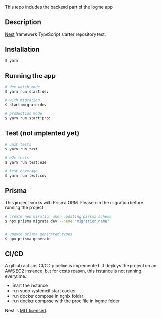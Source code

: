 This repo includes the backend part of the logme app

## Description

[Nest](https://github.com/nestjs/nest) framework TypeScript starter repository test.

## Installation

```bash
$ yarn
```

## Running the app

```bash
# dev watch mode
$ yarn run start:dev

# with migration
$ start:migrate:dev

# production mode
$ yarn run start:prod
```

## Test (not implented yet)

```bash
# unit tests
$ yarn run test

# e2e tests
$ yarn run test:e2e

# test coverage
$ yarn run test:cov
```

## Prisma

This project works with Prisma ORM.
Please run the migration before running the project

```bash
# create new miration when updating pirsma schema 
$ npx prisma migrate dev --name "migration_name"


# update prisma generated types
$ npx prisma generate

```

## CI/CD

A github actions CI/CD pipeline is implemented.
It deploys the project on an AWS EC2 instance, but for costs reason, this instance is not running everytime.

- Start the instance 
- run sudo systemctl start docker
- run docker compose in ngnix folder
- run docker compose with the prod file in logme folder 


Nest is [MIT licensed](LICENSE).